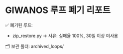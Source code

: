 # GIWANOS 루프 폐기 리포트

✅ 폐기된 루프:
- zip_restore.py → 사유: 실패율 100%, 30일 이상 미사용

🗂 보관 폴더: archived_loops/
